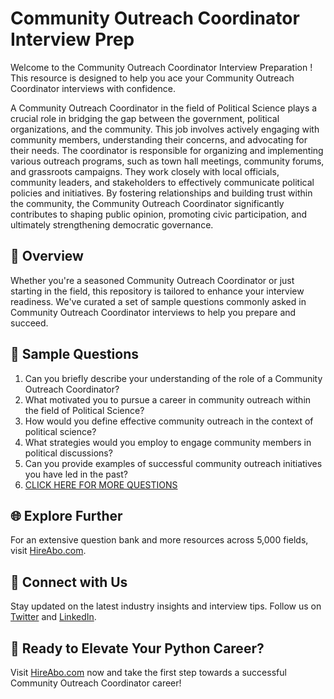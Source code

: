 # Community Outreach Coordinator Interview Prep

Welcome to the Community Outreach Coordinator Interview Preparation ! This resource is designed to help you ace your Community Outreach Coordinator interviews with confidence.

A Community Outreach Coordinator in the field of Political Science plays a crucial role in bridging the gap between the government, political organizations, and the community. This job involves actively engaging with community members, understanding their concerns, and advocating for their needs. The coordinator is responsible for organizing and implementing various outreach programs, such as town hall meetings, community forums, and grassroots campaigns. They work closely with local officials, community leaders, and stakeholders to effectively communicate political policies and initiatives. By fostering relationships and building trust within the community, the Community Outreach Coordinator significantly contributes to shaping public opinion, promoting civic participation, and ultimately strengthening democratic governance.

## 🚀 Overview

Whether you're a seasoned Community Outreach Coordinator or just starting in the field, this repository is tailored to enhance your interview readiness. We've curated a set of sample questions commonly asked in Community Outreach Coordinator interviews to help you prepare and succeed.

## 📝 Sample Questions

1. Can you briefly describe your understanding of the role of a Community Outreach Coordinator?
2. What motivated you to pursue a career in community outreach within the field of Political Science?
3. How would you define effective community outreach in the context of political science?
4. What strategies would you employ to engage community members in political discussions?
5. Can you provide examples of successful community outreach initiatives you have led in the past?
6. [CLICK HERE FOR MORE QUESTIONS](https://hireabo.com/job/7_3_38/Community%20Outreach%20Coordinator)

## 🌐 Explore Further

For an extensive question bank and more resources across 5,000 fields, visit [HireAbo.com](https://www.hireabo.com).

## 📱 Connect with Us

Stay updated on the latest industry insights and interview tips. Follow us on [Twitter](https://twitter.com/hireabo) and [LinkedIn](https://www.linkedin.com/in/hire-abo-3609972a8/).

## 🚀 Ready to Elevate Your Python Career?

Visit [HireAbo.com](https://www.hireabo.com) now and take the first step towards a successful Community Outreach Coordinator career!